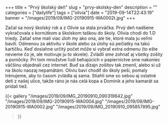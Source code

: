 +++
title = "Prvý školský deň"
slug = "prvy-skolsky-den"
description = ""
categories = ["dailylife"]
tags = ["olivia"]
date = "2019-09-14T22:43:19"
banner = "/images/2019/09/IMG-20190915-WA0002t.jpg"
+++

Začal sa nový školský rok a z Olivie sa stala prváčka. Prvý deň nadšene vykračovala s kornútkom a školskom taškou do školy. Olivia chodí do 1.D triedy. Zatiaľ sme mali viac úloh my ako ona, ale tie, ktoré mala ju veľmi bavili. Odmenou za aktivitu v škole alebo za úlohy sú pečiatky na takú kartičku. Keď dosiahne určitý počet môže si vybrať extra odmenu (to ešte nevieme čo je, ale motivuje ju to skvele). Zvládli sme zohnať aj všetky zošity a pomôcky. Pri tom množstve ľudí behajúcich v papiernictve sme nakoniec väčšinu objednali cez internet. Buď sa dizajn zošitov tak zmenil, alebo si už na školu naozaj nepamätám. Oliviu baví chodiť do školy peši, pomaly trénujeme, aby to časom zvládla aj sama. Stiahli sme so sebou aj ostatné deti z našej ulice, takže ráno je nás celá kopa a Dominik a jeho kamarát sa pridali tiež.

{{< gallery
  "/images/2019/09/IMG_20190910_090319642.jpg"
  "/images/2019/09/IMG-20190915-WA0004.jpg"
  "/images/2019/09/IMG-20190915-WA0002.jpg"
  "/images/2019/09/IMG_20190910_095857895.jpg"
>}}
